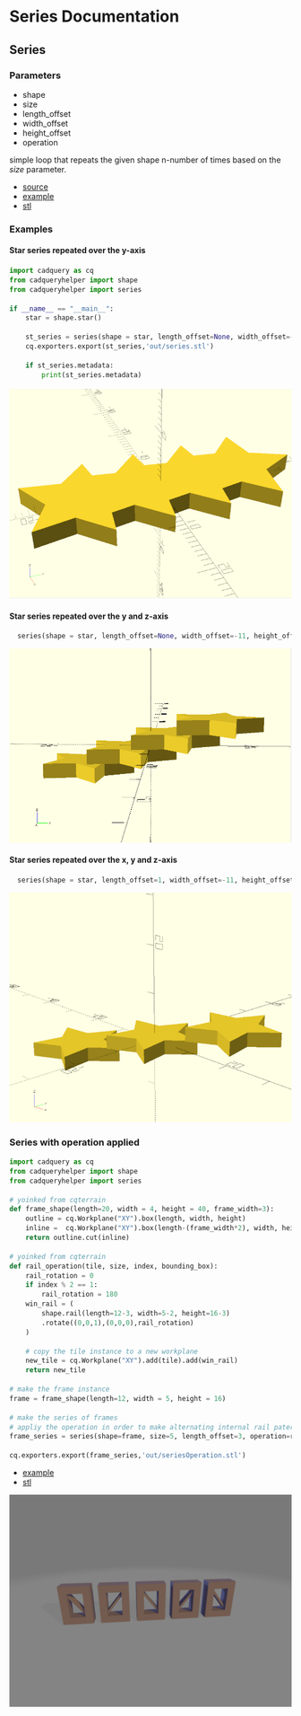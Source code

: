 # Series Documentation

## Series
### Parameters
* shape
* size
* length_offset
* width_offset
* height_offset
* operation

simple loop that repeats the given shape n-number of times based on the *size* parameter.

* [source](../src/cadqueryhelper/series.py)
* [example](../example/series.py)
* [stl](../stl/series.stl)

### Examples

#### Star series repeated over the y-axis
``` python
import cadquery as cq
from cadqueryhelper import shape
from cadqueryhelper import series

if __name__ == "__main__":
    star = shape.star()

    st_series = series(shape = star, length_offset=None, width_offset=-11, height_offset=None, size=4)
    cq.exporters.export(st_series,'out/series.stl')

    if st_series.metadata:
        print(st_series.metadata)
```


![](image/series/01.png)<br />

#### Star series repeated over the y and z-axis
``` python
  series(shape = star, length_offset=None, width_offset=-11, height_offset=0, size=4)
```
![](image/series/02.png)<br />

#### Star series repeated over the x, y and z-axis
``` python
  series(shape = star, length_offset=1, width_offset=-11, height_offset=0, size=3)
```
![](image/series/03.png)<br />


### Series with operation applied
``` python
import cadquery as cq
from cadqueryhelper import shape
from cadqueryhelper import series

# yoinked from cqterrain
def frame_shape(length=20, width = 4, height = 40, frame_width=3):
    outline = cq.Workplane("XY").box(length, width, height)
    inline =  cq.Workplane("XY").box(length-(frame_width*2), width, height-(frame_width*2))
    return outline.cut(inline)

# yoinked from cqterrain
def rail_operation(tile, size, index, bounding_box):
    rail_rotation = 0
    if index % 2 == 1:
        rail_rotation = 180
    win_rail = (
        shape.rail(length=12-3, width=5-2, height=16-3)
        .rotate((0,0,1),(0,0,0),rail_rotation)
    )

    # copy the tile instance to a new workplane
    new_tile = cq.Workplane("XY").add(tile).add(win_rail)
    return new_tile

# make the frame instance
frame = frame_shape(length=12, width = 5, height = 16)

# make the series of frames
# appliy the operation in order to make alternating internal rail patern
frame_series = series(shape=frame, size=5, length_offset=3, operation=rail_operation)

cq.exporters.export(frame_series,'out/seriesOperation.stl')
```

* [example](../example/seriesOperation.py)
* [stl](../stl/seriesOperation.stl)

![](image/series/04.png)<br />
